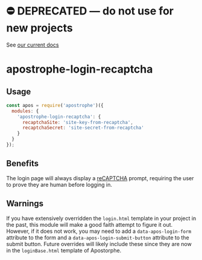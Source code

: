 # ⛔️ **DEPRECATED** — do not use for new projects

See [our current docs](https://docs.apostrophecms.org/)

# apostrophe-login-recaptcha

## Usage

```javascript
const apos = require('apostrophe')({
  modules: {
    'apostrophe-login-recaptcha': {
      recaptchaSite: 'site-key-from-recaptcha',
      recaptchaSecret: 'site-secret-from-recaptcha'
    }
  }
});
```

## Benefits

The login page will always display a [reCAPTCHA](https://developers.google.com/recaptcha/docs/display) prompt, requiring the user to prove they are human before logging in.

## Warnings

If you have extensively overridden the `login.html` template in your project in the past, this module will make a good faith attempt to figure it out. However, if it does not work, you may need to add a `data-apos-login-form` attribute to the form and a `data-apos-login-submit-button` attribute to the submit button. Future overrides will likely include these since they are now in the `loginBase.html` template of Apostorphe.

